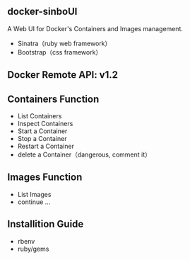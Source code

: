 ## docker-sinboUI
A Web UI for Docker's Containers and Images management.

* Sinatra（ruby web framework）
* Bootstrap（css framework）

## Docker Remote API: v1.2

## Containers Function
* List Containers
* Inspect Containers
* Start a Container
* Stop a Container
* Restart a Container
* delete a Container（dangerous, comment it）

## Images Function
* List Images
* continue ...

## Installition Guide
* rbenv
* ruby/gems

